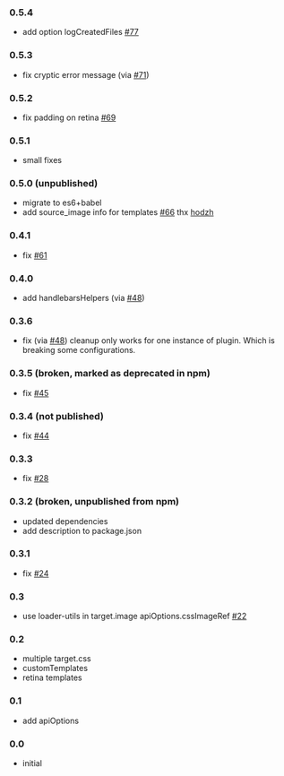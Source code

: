 ### 0.5.4
- add option logCreatedFiles [#77](https://github.com/mixtur/webpack-spritesmith/issues/77)
### 0.5.3
- fix cryptic error message (via [#71](https://github.com/mixtur/webpack-spritesmith/pull/71))
### 0.5.2
- fix padding on retina [#69](https://github.com/mixtur/webpack-spritesmith/issues/69)
### 0.5.1
- small fixes
### 0.5.0 (unpublished)
- migrate to es6+babel
- add source_image info for templates [#66](https://github.com/mixtur/webpack-spritesmith/pull/66) thx [hodzh](https://github.com/hodzh)
### 0.4.1
- fix [#61](https://github.com/mixtur/webpack-spritesmith/issues/61)
### 0.4.0
- add handlebarsHelpers (via [#48](https://github.com/mixtur/webpack-spritesmith/pull/49))
### 0.3.6
- fix (via [#48](https://github.com/mixtur/webpack-spritesmith/pull/48)) cleanup only works for one instance of plugin. Which is breaking some configurations.
### 0.3.5 (broken, marked as deprecated in npm)
- fix [#45](https://github.com/mixtur/webpack-spritesmith/issues/45) 
### 0.3.4 (not published)
- fix [#44](https://github.com/mixtur/webpack-spritesmith/issues/44)
### 0.3.3
- fix [#28](https://github.com/mixtur/webpack-spritesmith/issues/28)

### 0.3.2 (broken, unpublished from npm)
- updated dependencies
- add description to package.json

### 0.3.1
- fix [#24](https://github.com/mixtur/webpack-spritesmith/issues/24)

### 0.3
- use loader-utils in target.image apiOptions.cssImageRef [#22](https://github.com/mixtur/webpack-spritesmith/issues/22)

### 0.2
- multiple target.css
- customTemplates
- retina templates

### 0.1
- add apiOptions

### 0.0
- initial
